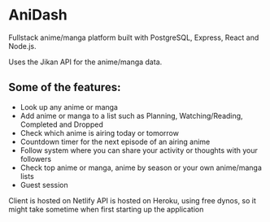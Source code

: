 # AniDash

Fullstack anime/manga platform built with PostgreSQL, Express, React and Node.js.

Uses the Jikan API for the anime/manga data.

## Some of the features:
   - Look up any anime or manga
   - Add anime or manga to a list such as Planning, Watching/Reading, Completed and Dropped
   - Check which anime is airing today or tomorrow
   - Countdown timer for the next episode of an airing anime
   - Follow system where you can share your activity or thoughts with your followers
   - Check top anime or manga, anime by season or your own anime/manga lists
   - Guest session
    
Client is hosted on Netlify
API is hosted on Heroku, using free dynos, so it might take sometime when first starting up the application
